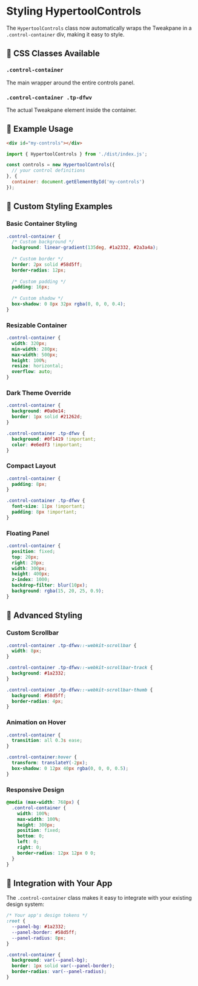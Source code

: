 # Styling HypertoolControls

The `HypertoolControls` class now automatically wraps the Tweakpane in a `.control-container` div, making it easy to style.

## 🎨 CSS Classes Available

### `.control-container`
The main wrapper around the entire controls panel.

### `.control-container .tp-dfwv`
The actual Tweakpane element inside the container.

## 📝 Example Usage

```html
<div id="my-controls"></div>
```

```javascript
import { HypertoolControls } from './dist/index.js';

const controls = new HypertoolControls({
  // your control definitions
}, {
  container: document.getElementById('my-controls')
});
```

## 🎨 Custom Styling Examples

### Basic Container Styling
```css
.control-container {
  /* Custom background */
  background: linear-gradient(135deg, #1a2332, #2a3a4a);
  
  /* Custom border */
  border: 2px solid #58d5ff;
  border-radius: 12px;
  
  /* Custom padding */
  padding: 16px;
  
  /* Custom shadow */
  box-shadow: 0 8px 32px rgba(0, 0, 0, 0.4);
}
```

### Resizable Container
```css
.control-container {
  width: 320px;
  min-width: 280px;
  max-width: 500px;
  height: 100%;
  resize: horizontal;
  overflow: auto;
}
```

### Dark Theme Override
```css
.control-container {
  background: #0a0e14;
  border: 1px solid #21262d;
}

.control-container .tp-dfwv {
  background: #0f1419 !important;
  color: #e6edf3 !important;
}
```

### Compact Layout
```css
.control-container {
  padding: 8px;
}

.control-container .tp-dfwv {
  font-size: 11px !important;
  padding: 8px !important;
}
```

### Floating Panel
```css
.control-container {
  position: fixed;
  top: 20px;
  right: 20px;
  width: 300px;
  height: 400px;
  z-index: 1000;
  backdrop-filter: blur(10px);
  background: rgba(15, 20, 25, 0.9);
}
```

## 🔧 Advanced Styling

### Custom Scrollbar
```css
.control-container .tp-dfwv::-webkit-scrollbar {
  width: 8px;
}

.control-container .tp-dfwv::-webkit-scrollbar-track {
  background: #1a2332;
}

.control-container .tp-dfwv::-webkit-scrollbar-thumb {
  background: #58d5ff;
  border-radius: 4px;
}
```

### Animation on Hover
```css
.control-container {
  transition: all 0.3s ease;
}

.control-container:hover {
  transform: translateY(-2px);
  box-shadow: 0 12px 40px rgba(0, 0, 0, 0.5);
}
```

### Responsive Design
```css
@media (max-width: 768px) {
  .control-container {
    width: 100%;
    max-width: 100%;
    height: 300px;
    position: fixed;
    bottom: 0;
    left: 0;
    right: 0;
    border-radius: 12px 12px 0 0;
  }
}
```

## 🎯 Integration with Your App

The `.control-container` class makes it easy to integrate with your existing design system:

```css
/* Your app's design tokens */
:root {
  --panel-bg: #1a2332;
  --panel-border: #58d5ff;
  --panel-radius: 8px;
}

.control-container {
  background: var(--panel-bg);
  border: 1px solid var(--panel-border);
  border-radius: var(--panel-radius);
}
```
